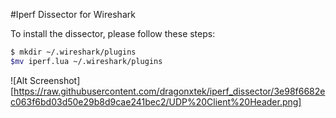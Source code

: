#Iperf Dissector for Wireshark

To install the dissector, please follow these steps:

```sh
$ mkdir ~/.wireshark/plugins
$mv iperf.lua ~/.wireshark/plugins
```

![Alt Screenshot][https://raw.githubusercontent.com/dragonxtek/iperf_dissector/3e98f6682ec063f6bd03d50e29b8d9cae241bec2/UDP%20Client%20Header.png]
